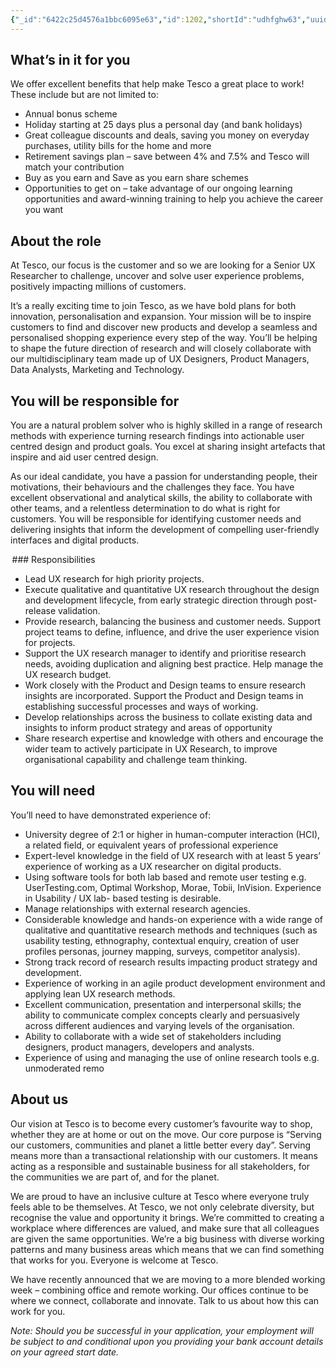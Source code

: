```yaml
---
{"_id":"6422c25d4576a1bbc6095e63","id":1202,"shortId":"udhfghw63","uuid":"d64923cd-5f5b-4712-90d5-2150e04b9ff6","title":{"original":"Senior UX Researcher - Inspire & Choose","textDescription":"Senior User Experience Researcher","urlSlug":"senior-ux-researcher-inspire-choose","inferred":{"canonicalTitle":"Senior UX Researcher","expandedTitle":"Senior User Experience Researcher","similiarTitles":["Senior User Experience Designer","Senior User Interface Researcher","Senior Usability Researcher","Senior User Experience Analyst","Senior User Experience Strategist"]}},"postedDate":"2023-03-26T23:00:00.000Z","directApply":false,"jobLocation":{"original":"Hybrid, London","textDescription":"Hybrid, London","locations":[{"textDescription":"London","locality":"London","countryName":"United Kingdom","countryCode":"GB","latitude":51.5074,"longitude":-0.1278}],"workplace":"PART_REMOTE"},"hiringOrganization":{"name":"Tesco","logo":"//uxbri.org/jobs/logos/tesco-logo.svg","id":112,"shortId":"3Cz0ad1K","uuid":"c25e4c44-2f96-4684-9895-c7daa9fce26a"},"employmentType":{"typeInfo":[{"text":"Permanent","code":"PERMANENT","type":"contract"}],"original":"Permanent","textDescription":"Permanent"},"applicationUrl":"https://apply.tesco-careers.com/members/?j=797742","applicationType":"link","closedDate":"2023-04-26T00:00:00.000Z","status":"LIVE","permalink":"\"/jobs2/1202/senior-ux-researcher-inspire-choose\"","layout":"job"}
---
```

<h2 id="whats-in-it-for-you">What’s in it for you</h2>
<p>We offer excellent benefits that help make Tesco a great place to work!  These include but are not limited to:</p>
<ul>
<li>Annual bonus scheme</li>
<li>Holiday starting at 25 days plus a personal day (and bank holidays)</li>
<li>Great colleague discounts and deals, saving you money on everyday purchases, utility bills for the home and more</li>
<li>Retirement savings plan – save between 4% and 7.5% and Tesco will match your contribution</li>
<li>Buy as you earn and Save as you earn share schemes</li>
<li>Opportunities to get on – take advantage of our ongoing learning opportunities and award-winning training to help you achieve the career you want</li>
</ul>
<h2 id="about-the-role">About the role</h2>
<p>At Tesco, our focus is the customer and so we are looking for a Senior UX Researcher to challenge, uncover and solve user experience problems, positively impacting millions of customers.  </p>
<p>It’s a really exciting time to join Tesco, as we have bold plans for both innovation, personalisation and expansion. Your mission will be to inspire customers to find and discover new products and develop a seamless and personalised shopping experience every step of the way. You’ll be helping to shape the future direction of research and will closely collaborate with our multidisciplinary team made up of UX Designers, Product Managers, Data Analysts, Marketing and Technology. </p>
<h2 id="you-will-be-responsible-for">You will be responsible for</h2>
<p>You are a natural problem solver who is highly skilled in a range of research methods with experience turning research findings into actionable user centred design and product goals. You excel at sharing insight artefacts that inspire and aid user centred design. </p>
<p>As our ideal candidate, you have a passion for understanding people, their motivations, their behaviours and the challenges they face. You have excellent observational and analytical skills, the ability to collaborate with other teams, and a relentless determination to do what is right for customers. You will be responsible for identifying customer needs and delivering insights that inform the development of compelling user-friendly interfaces and digital products.  </p>
<p> ### Responsibilities  </p>
<ul>
<li>Lead UX research for high priority projects. </li>
<li>Execute qualitative and quantitative UX research throughout the design and development lifecycle, from early strategic direction through post-release validation. </li>
<li>Provide research, balancing the business and customer needs. Support project teams to define, influence, and drive the user experience vision for projects. </li>
<li>Support the UX research manager to identify and prioritise research needs, avoiding duplication and aligning best practice. Help manage the UX research budget. </li>
<li>Work closely with the Product and Design teams to ensure research insights are incorporated. Support the Product and Design teams in establishing successful processes and ways of working.  </li>
<li>Develop relationships across the business to collate existing data and insights to inform product strategy and areas of opportunity </li>
<li>Share research expertise and knowledge with others and encourage the wider team to actively participate in UX Research, to improve organisational capability and challenge team thinking.</li>
</ul>
<h2 id="you-will-need">You will need</h2>
<p>You’ll need to have demonstrated experience of: </p>
<ul>
<li>University degree of 2:1 or higher in human-computer interaction (HCI), a related field, or equivalent years of professional experience </li>
<li>Expert-level knowledge in the field of UX research with at least 5 years’ experience of working as a UX researcher on digital products.  </li>
<li>Using software tools for both lab based and remote user testing e.g. UserTesting.com, Optimal Workshop, Morae, Tobii, InVision. Experience in Usability / UX lab- based testing is desirable.  </li>
<li>Manage relationships with external research agencies.  </li>
<li>Considerable knowledge and hands-on experience with a wide range of qualitative and quantitative research methods and techniques (such as usability testing, ethnography, contextual enquiry, creation of user profiles personas, journey mapping, surveys, competitor analysis). </li>
<li>Strong track record of research results impacting product strategy and development. </li>
<li>Experience of working in an agile product development environment and applying lean UX research methods. </li>
<li>Excellent communication, presentation and interpersonal skills; the ability to communicate complex concepts clearly and persuasively across different audiences and varying levels of the organisation. </li>
<li>Ability to collaborate with a wide set of stakeholders including designers, product managers, developers and analysts. </li>
<li>Experience of using and managing the use of online research tools e.g. unmoderated remo</li>
</ul>
<h2 id="about-us">About us</h2>
<p>Our vision at Tesco is to become every customer’s favourite way to shop, whether they are at home or out on the move.  Our core purpose is “Serving our customers, communities and planet a little better every day”.  Serving means more than a transactional relationship with our customers.  It means acting as a responsible and sustainable business for all stakeholders, for the communities we are part of, and for the planet.</p>
<p>We are proud to have an inclusive culture at Tesco where everyone truly feels able to be themselves.  At Tesco, we not only celebrate diversity, but recognise the value and opportunity it brings.  We’re committed to creating a workplace where differences are valued, and make sure that all colleagues are given the same opportunities.  We’re a big business with diverse working patterns and many business areas which means that we can find something that works for you.  Everyone is welcome at Tesco.</p>
<p>We have recently announced that we are moving to a more blended working week – combining office and remote working.  Our offices continue to be where we connect, collaborate and innovate.  Talk to us about how this can work for you.</p>
<p><em>Note: Should you be successful in your application, your employment will be subject to and conditional upon you providing your bank account details on your agreed start date.</em></p>

